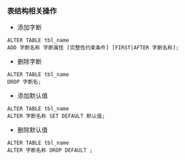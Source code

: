 ### 表结构相关操作

* 添加字断
```mysql
ALTER TABLE tbl_name
ADD 字断名称 字断属性 [完整性约束条件] [FIRST|AFTER 字断名称];
```
* 删除字断
```mysql
ALTER TABLE tbl_name
DROP 字断名;
```
* 添加默认值

```mysql
ALTER TABLE tbl_name
ALTER 字断名称 SET DEFAULT 默认值;
```
* 删除默认值

```mysql
ALTER TABLE tbl_name
ALTER 字断名称 DROP DEFAULT ;
```
